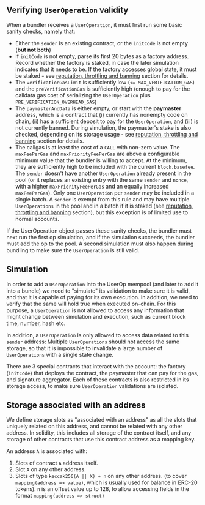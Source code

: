 ## Verifying `UserOperation` validity
When a bundler receives a `UserOperation`, it must first run some basic sanity checks, namely that:

* Either the `sender` is an existing contract, or the `initCode` is not empty (**but not both**)
* If `initCode` is not empty, parse its first 20 bytes as a factory address. Record whether the factory is staked, in case the later simulation indicates that it needs to be. If the factory accesses global state, it must be staked - see [reputation, throttling and banning](../faqs/reputation-throttling-banning) section for details.
* The `verificationGasLimit` is sufficiently low (`<= MAX_VERIFICATION_GAS`) and the `preVerificationGas` is sufficiently high (enough to pay for the calldata gas cost of serializing the `UserOperation` plus `PRE_VERIFICATION_OVERHEAD_GAS`)
* The `paymasterAndData` is either empty, or start with the **paymaster** address, which is a contract that (i) currently has nonempty code on chain, (ii) has a sufficient deposit to pay for the `UserOperation`, and (iii) is not currently banned. During simulation, the paymaster's stake is also checked, depending on its storage usage - see [reputation, throttling and banning](../faqs/reputation-throttling-banning) section for details.
* The callgas is at least the cost of a `CALL` with non-zero value.
The `maxFeePerGas` and `maxPriorityFeePerGas` are above a configurable minimum value that the bundler is willing to accept. At the minimum, they are sufficiently high to be included with the current `block.basefee`.
The `sender` doesn't have another `UserOperation` already present in the pool (or it replaces an existing entry with the same `sender` and `nonce`, with a higher `maxPriorityFeePerGas` and an equally increased `maxFeePerGas`). Only one `UserOperation` per `sender` may be included in a single batch. A `sender` is exempt from this rule and may have multiple `UserOperations` in the pool and in a batch if it is staked (see [reputation, throttling and banning](../faqs/reputation-throttling-banning) section), but this exception is of limited use to normal accounts.

If the UserOperation object passes these sanity checks, the bundler must next run the first op simulation, and if the simulation succeeds, the bundler must add the op to the pool. A second simulation must also happen during bundling to make sure the `UserOperation` is still valid.

## Simulation

In order to add a `UserOperation` into the UserOp mempool (and later to add it into a bundle) we need to "simulate" its validation to make sure it is valid, and that it is capable of paying for its own execution. In addition, we need to verify that the same will hold true when executed on-chain. For this purpose, a `UserOperation` is not allowed to access any information that might change between simulation and execution, such as current block time, number, hash etc. 

In addition, a `UserOperation` is only allowed to access data related to this `sender` address: Multiple `UserOperations` should not access the same storage, so that it is impossible to invalidate a large number of `UserOperations` with a single state change. 

There are 3 special contracts that interact with the account: the factory (`initCode`) that deploys the contract, the paymaster that can pay for the gas, and signature aggregator. Each of these contracts is also restricted in its storage access, to make sure `UserOperation` validations are isolated.

## Storage associated with an address
We define storage slots as "associated with an address" as all the slots that uniquely related on this address, and cannot be related with any other address. In solidity, this includes all storage of the contract itself, and any storage of other contracts that use this contract address as a mapping key.

An address `A` is associated with:

1. Slots of contract `A` address itself.
2. Slot `A` on any other address.
2. Slots of type `keccak256(A || X) + n` on any other address. (to cover `mapping(address => value)`, which is usually used for balance in ERC-20 tokens). `n` is an offset value up to 128, to allow accessing fields in the format `mapping(address => struct)`
